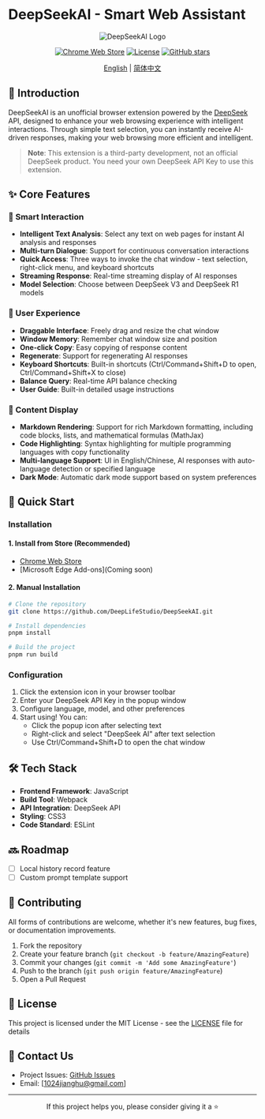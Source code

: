 # DeepSeekAI - Smart Web Assistant

<div align="center">

![DeepSeekAI Logo](assets/logo.png)

[![Chrome Web Store](https://img.shields.io/chrome-web-store/v/bjjobdlpgglckcmhgmmecijpfobmcpap)](https://chromewebstore.google.com/detail/bjjobdlpgglckcmhgmmecijpfobmcpap)
[![License](https://img.shields.io/github/license/DeepLifeStudio/DeepSeekAI)](LICENSE)
[![GitHub stars](https://img.shields.io/github/stars/DeepLifeStudio/DeepSeekAI)](https://github.com/DeepLifeStudio/DeepSeekAI/stargazers)

[English](README.md) | [简体中文](README.zh-CN.md)

</div>

## 📖 Introduction

DeepSeekAI is an unofficial browser extension powered by the [DeepSeek](https://deepseek.com) API, designed to enhance your web browsing experience with intelligent interactions. Through simple text selection, you can instantly receive AI-driven responses, making your web browsing more efficient and intelligent.

> **Note**: This extension is a third-party development, not an official DeepSeek product. You need your own DeepSeek API Key to use this extension.

## ✨ Core Features

### 🎯 Smart Interaction
- **Intelligent Text Analysis**: Select any text on web pages for instant AI analysis and responses
- **Multi-turn Dialogue**: Support for continuous conversation interactions
- **Quick Access**: Three ways to invoke the chat window - text selection, right-click menu, and keyboard shortcuts
- **Streaming Response**: Real-time streaming display of AI responses
- **Model Selection**: Choose between DeepSeek V3 and DeepSeek R1 models

### 💎 User Experience
- **Draggable Interface**: Freely drag and resize the chat window
- **Window Memory**: Remember chat window size and position
- **One-click Copy**: Easy copying of response content
- **Regenerate**: Support for regenerating AI responses
- **Keyboard Shortcuts**: Built-in shortcuts (Ctrl/Command+Shift+D to open, Ctrl/Command+Shift+X to close)
- **Balance Query**: Real-time API balance checking
- **User Guide**: Built-in detailed usage instructions

### 🎨 Content Display
- **Markdown Rendering**: Support for rich Markdown formatting, including code blocks, lists, and mathematical formulas (MathJax)
- **Code Highlighting**: Syntax highlighting for multiple programming languages with copy functionality
- **Multi-language Support**: UI in English/Chinese, AI responses with auto-language detection or specified language
- **Dark Mode**: Automatic dark mode support based on system preferences

## 🚀 Quick Start

### Installation

#### 1. Install from Store (Recommended)
- [Chrome Web Store](https://chromewebstore.google.com/detail/bjjobdlpgglckcmhgmmecijpfobmcpap)
- [Microsoft Edge Add-ons](Coming soon)

#### 2. Manual Installation
```bash
# Clone the repository
git clone https://github.com/DeepLifeStudio/DeepSeekAI.git

# Install dependencies
pnpm install

# Build the project
pnpm run build
```

### Configuration

1. Click the extension icon in your browser toolbar
2. Enter your DeepSeek API Key in the popup window
3. Configure language, model, and other preferences
4. Start using! You can:
   - Click the popup icon after selecting text
   - Right-click and select "DeepSeek AI" after text selection
   - Use Ctrl/Command+Shift+D to open the chat window

## 🛠️ Tech Stack

- **Frontend Framework**: JavaScript
- **Build Tool**: Webpack
- **API Integration**: DeepSeek API
- **Styling**: CSS3
- **Code Standard**: ESLint

## 🔜 Roadmap

- [ ] Local history record feature
- [ ] Custom prompt template support

## 🤝 Contributing

All forms of contributions are welcome, whether it's new features, bug fixes, or documentation improvements.

1. Fork the repository
2. Create your feature branch (`git checkout -b feature/AmazingFeature`)
3. Commit your changes (`git commit -m 'Add some AmazingFeature'`)
4. Push to the branch (`git push origin feature/AmazingFeature`)
5. Open a Pull Request

## 📄 License

This project is licensed under the MIT License - see the [LICENSE](LICENSE) file for details

## 📮 Contact Us

- Project Issues: [GitHub Issues](https://github.com/DeepLifeStudio/DeepSeekAI/issues)
- Email: [1024jianghu@gmail.com]

---

<div align="center">
If this project helps you, please consider giving it a ⭐️
</div>
